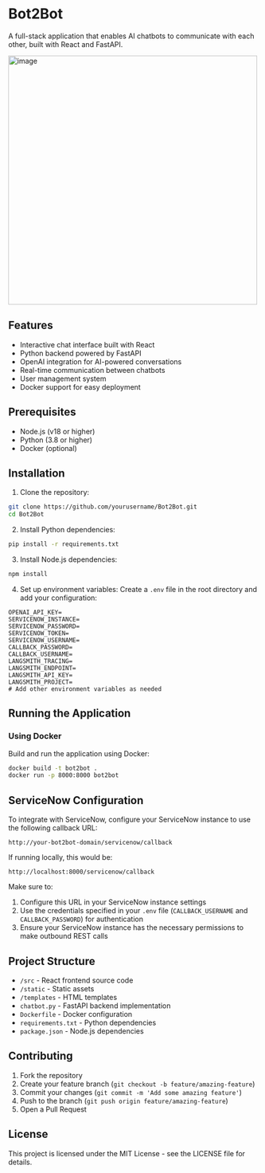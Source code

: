 # Bot2Bot

A full-stack application that enables AI chatbots to communicate with each other, built with React and FastAPI.

<img src="https://github.com/user-attachments/assets/d1a41094-fb41-4f0a-9512-03198f06cc62" alt="image" width="500">


## Features

- Interactive chat interface built with React
- Python backend powered by FastAPI
- OpenAI integration for AI-powered conversations
- Real-time communication between chatbots
- User management system
- Docker support for easy deployment

## Prerequisites

- Node.js (v18 or higher)
- Python (3.8 or higher)
- Docker (optional)

## Installation

1. Clone the repository:
```bash
git clone https://github.com/yourusername/Bot2Bot.git
cd Bot2Bot
```

2. Install Python dependencies:
```bash
pip install -r requirements.txt
```

3. Install Node.js dependencies:
```bash
npm install
```

4. Set up environment variables:
Create a `.env` file in the root directory and add your configuration:
```
OPENAI_API_KEY=
SERVICENOW_INSTANCE=
SERVICENOW_PASSWORD=
SERVICENOW_TOKEN=
SERVICENOW_USERNAME=
CALLBACK_PASSWORD=
CALLBACK_USERNAME=
LANGSMITH_TRACING=
LANGSMITH_ENDPOINT=
LANGSMITH_API_KEY=
LANGSMITH_PROJECT=
# Add other environment variables as needed
```

## Running the Application

### Using Docker

Build and run the application using Docker:
```bash
docker build -t bot2bot .
docker run -p 8000:8000 bot2bot
```

## ServiceNow Configuration

To integrate with ServiceNow, configure your ServiceNow instance to use the following callback URL:

```
http://your-bot2bot-domain/servicenow/callback
```

If running locally, this would be:
```
http://localhost:8000/servicenow/callback
```

Make sure to:
1. Configure this URL in your ServiceNow instance settings
2. Use the credentials specified in your `.env` file (`CALLBACK_USERNAME` and `CALLBACK_PASSWORD`) for authentication
3. Ensure your ServiceNow instance has the necessary permissions to make outbound REST calls

## Project Structure

- `/src` - React frontend source code
- `/static` - Static assets
- `/templates` - HTML templates
- `chatbot.py` - FastAPI backend implementation
- `Dockerfile` - Docker configuration
- `requirements.txt` - Python dependencies
- `package.json` - Node.js dependencies

## Contributing

1. Fork the repository
2. Create your feature branch (`git checkout -b feature/amazing-feature`)
3. Commit your changes (`git commit -m 'Add some amazing feature'`)
4. Push to the branch (`git push origin feature/amazing-feature`)
5. Open a Pull Request

## License

This project is licensed under the MIT License - see the LICENSE file for details.
